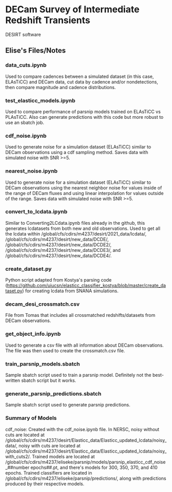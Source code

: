# DECam Survey of Intermediate Redshift Transients

DESIRT software

 ## Elise's Files/Notes

 ### data_cuts.ipynb
 Used to compare cadences between a simulated dataset (in this case, ELAsTiCC) and DECam data, cut data by cadence and/or nondetections, then compare magnitude and cadence distributions. 

 ### test_elasticc_models.ipynb
 Used to compare performance of parsnip models trained on ELAsTiCC vs PLAsTiCC. Also can generate predictions with this code but more robust to use an sbatch job. 

 ### cdf_noise.ipynb
 Used to generate noise for a simulation dataset (ELAsTiCC) similar to DECam observations using a cdf sampling method. Saves data with simulated noise with SNR >=5. 

  ### nearest_noise.ipynb
 Used to generate noise for a simulation dataset (ELAsTiCC) similar to DECam observations using the nearest neighbor noise for values inside of the range of DECam fluxes and using linear interpolation for values outside of the range. Saves data with simulated noise with SNR >=5. 

 ### convert_to_lcdata.ipynb
 Similar to Converting2LCdata.ipynb files already in the github, this generates lcdatasets from both new and old observations. Used to get all the lcdata within /global/cfs/cdirs/m4237/desirt/2021_data/lcdata/, /global/cfs/cdirs/m4237/desirt/new_data/DCDE/, /global/cfs/cdirs/m4237/desirt/new_data/DCDE2/, /global/cfs/cdirs/m4237/desirt/new_data/DCDE3/, and /global/cfs/cdirs/m4237/desirt/new_data/DCDE4/.

 ### create_dataset.py
 Python script adapted from Kostya's parsing code (https://github.com/uiucsn/elasticc_classifier_kostya/blob/master/create_dataset.py) for creating lcdata from SNANA simulations. 

 ### decam_desi_crossmatch.csv

 File from Tomas that includes all crossmatched redshifts/datasets from DECam observations. 

 ### get_object_info.ipynb

 Used to generate a csv file with all information about DECam observations. The file was then used to create the crossmatch.csv file. 

 ### train_parsnip_models.sbatch

 Sample sbatch script used to train a parsnip model. Definitely not the best-written sbatch script but it works.

 ### generate_parsnip_predictions.sbatch
 Sample sbatch script used to generate parsnip predictions. 

 ### Summary of Models
 cdf_noise: Created with the cdf_noise.ipynb file. In NERSC, noisy without cuts are located at /global/cfs/cdirs/m4237/desirt/Elasticc_data/Elasticc_updated_lcdata/noisy_data/, noisy with cuts are located at /global/cfs/cdirs/m4237/desirt/Elasticc_data/Elasticc_updated_lcdata/noisy_with_cuts2/. Trained models are located at /global/cfs/cdirs/m4237/eliseke/parsnip/models/parsnip_elasticc_cdf_noise_##number epochs##.pt, and there's models for 300, 350, 370, and 410 epochs. Trained classifiers are located in /global/cfs/cdirs/m4237/eliseke/parsnip/predictions/, along with predictions produced by their respective models. 
